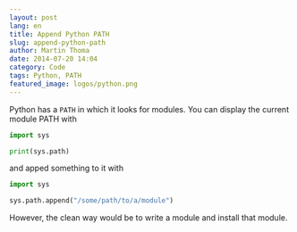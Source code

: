 ```yaml
---
layout: post
lang: en
title: Append Python PATH
slug: append-python-path
author: Martin Thoma
date: 2014-07-20 14:04
category: Code
tags: Python, PATH
featured_image: logos/python.png
---
```

Python has a `PATH` in which it looks for modules. You can display the current
module PATH with

```python
import sys

print(sys.path)
```

and apped something to it with

```python
import sys

sys.path.append("/some/path/to/a/module")
```

However, the clean way would be to write a module and install that module.
